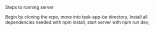 Steps to running server

Begin by cloning the repo,
move into task-app-be directory,
Install all dependencies needed with npm install,
start server with npm run dev,
